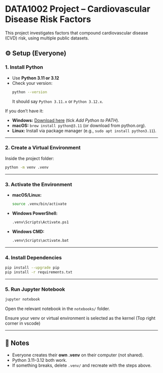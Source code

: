 # DATA1002 Project – Cardiovascular Disease Risk Factors

This project investigates factors that compound cardiovascular disease (CVD) risk, using multiple public datasets.


## ⚙️ Setup (Everyone)

### 1. Install Python
- Use **Python 3.11 or 3.12**  
- Check your version:
  ```bash
  python --version
  ```
  It should say `Python 3.11.x` or `Python 3.12.x`.

If you don’t have it:

- **Windows:** [Download here](https://www.python.org/downloads/windows/) (tick *Add Python to PATH*).  
- **macOS:** `brew install python@3.11` (or download from python.org).  
- **Linux:** Install via package manager (e.g., `sudo apt install python3.11`).  

---

### 2. Create a Virtual Environment
Inside the project folder:
```bash
python -m venv .venv
```

---

### 3. Activate the Environment
- **macOS/Linux:**
  ```bash
  source .venv/bin/activate
  ```
- **Windows PowerShell:**
  ```bash
  .venv\Scripts\Activate.ps1
  ```
- **Windows CMD:**
  ```bash
  .venv\Scripts\activate.bat
  ```

---

### 4. Install Dependencies
```bash
pip install --upgrade pip
pip install -r requirements.txt
```

---

### 5. Run Jupyter Notebook
```bash
jupyter notebook
```
Open the relevant notebook in the `notebooks/` folder.

Ensure your venv or virtual environment is selected as the kernel (Top right corner in vscode)




---

## 📑 Notes
- Everyone creates their **own .venv** on their computer (not shared).  
- Python 3.11–3.12 both work.  
- If something breaks, delete `.venv/` and recreate with the steps above.  
